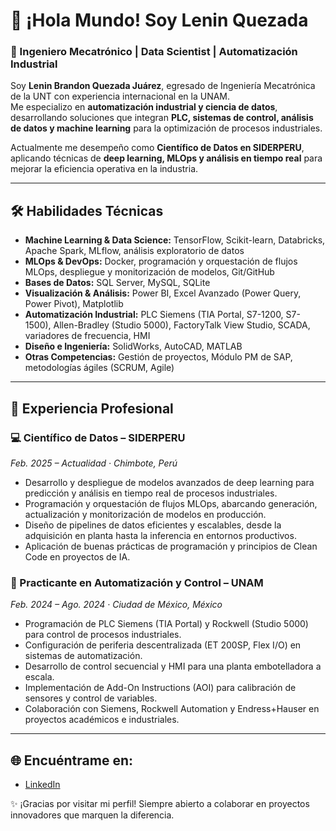 # 👋 ¡Hola Mundo! Soy Lenin Quezada  
### 🚀 Ingeniero Mecatrónico | Data Scientist | Automatización Industrial  

Soy **Lenin Brandon Quezada Juárez**, egresado de Ingeniería Mecatrónica de la UNT con experiencia internacional en la UNAM.  
Me especializo en **automatización industrial y ciencia de datos**, desarrollando soluciones que integran **PLC, sistemas de control, análisis de datos y machine learning** para la optimización de procesos industriales.  

Actualmente me desempeño como **Científico de Datos en SIDERPERU**, aplicando técnicas de **deep learning, MLOps y análisis en tiempo real** para mejorar la eficiencia operativa en la industria.  

---

## 🛠️ Habilidades Técnicas  

- **Machine Learning & Data Science:** TensorFlow, Scikit-learn, Databricks, Apache Spark, MLflow, análisis exploratorio de datos  
- **MLOps & DevOps:** Docker, programación y orquestación de flujos MLOps, despliegue y monitorización de modelos, Git/GitHub  
- **Bases de Datos:** SQL Server, MySQL, SQLite  
- **Visualización & Análisis:** Power BI, Excel Avanzado (Power Query, Power Pivot), Matplotlib  
- **Automatización Industrial:** PLC Siemens (TIA Portal, S7-1200, S7-1500), Allen-Bradley (Studio 5000), FactoryTalk View Studio, SCADA, variadores de frecuencia, HMI  
- **Diseño e Ingeniería:** SolidWorks, AutoCAD, MATLAB  
- **Otras Competencias:** Gestión de proyectos, Módulo PM de SAP, metodologías ágiles (SCRUM, Agile)  

---

## 🌟 Experiencia Profesional  

### 💻 Científico de Datos – SIDERPERU  
*Feb. 2025 – Actualidad · Chimbote, Perú*  
- Desarrollo y despliegue de modelos avanzados de deep learning para predicción y análisis en tiempo real de procesos industriales.  
- Programación y orquestación de flujos MLOps, abarcando generación, actualización y monitorización de modelos en producción.  
- Diseño de pipelines de datos eficientes y escalables, desde la adquisición en planta hasta la inferencia en entornos productivos.  
- Aplicación de buenas prácticas de programación y principios de Clean Code en proyectos de IA.  

### 🔧 Practicante en Automatización y Control – UNAM  
*Feb. 2024 – Ago. 2024 · Ciudad de México, México*  
- Programación de PLC Siemens (TIA Portal) y Rockwell (Studio 5000) para control de procesos industriales.  
- Configuración de periferia descentralizada (ET 200SP, Flex I/O) en sistemas de automatización.  
- Desarrollo de control secuencial y HMI para una planta embotelladora a escala.  
- Implementación de Add-On Instructions (AOI) para calibración de sensores y control de variables.  
- Colaboración con Siemens, Rockwell Automation y Endress+Hauser en proyectos académicos e industriales.  

---

## 🌐 Encuéntrame en:  
- [LinkedIn](https://linkedin.com/in/lenin-brandon-quezada-juárez-a464b3257)  

✨ ¡Gracias por visitar mi perfil! Siempre abierto a colaborar en proyectos innovadores que marquen la diferencia.  

